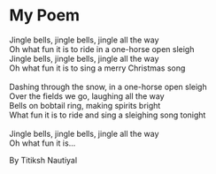 # My Poem 
Jingle bells, jingle bells, jingle all the way<br>
Oh what fun it is to ride in a one-horse open sleigh<br>
Jingle bells, jingle bells, jingle all the way<br>
Oh what fun it is to sing a merry Christmas song<br>
<br>
Dashing through the snow, in a one-horse open sleigh<br>
Over the fields we go, laughing all the way<br>
Bells on bobtail ring, making spirits bright<br>
What fun it is to ride and sing a sleighing song tonight<br>
<br>
Jingle bells, jingle bells, jingle all the way<br>
Oh what fun it is...

By Titiksh Nautiyal
